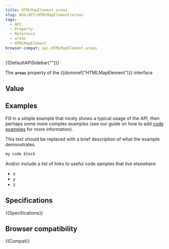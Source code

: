```yaml
---
title: HTMLMapElement.areas
slug: Web/API/HTMLMapElement/areas
tags:
  - API
  - Property
  - Reference
  - areas
  - HTMLMapElement
browser-compat: api.HTMLMapElement.areas
---
```

{{DefaultAPISidebar("")}}

The **`areas`** property of the {{domxref("HTMLMapElement")}} interface 

## Value



## Examples

Fill in a simple example that nicely shows a typical usage of the API, then perhaps some more complex examples (see our guide on how to add [code examples](/en-US/docs/MDN/Contribute/Structures/Code_examples) for more information).

This text should be replaced with a brief description of what the example demonstrates.

```js
my code block
```

And/or include a list of links to useful code samples that live elsewhere:

*   x
*   y
*   z

## Specifications

{{Specifications}}

## Browser compatibility

{{Compat}}


